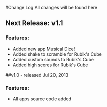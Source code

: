 #Change Log
All changes will be found here

## Next Release: v1.1 
### Features:
* Added new app Musical Dice!
* Added shake to scramble for Rubik's Cube
* Added custom sounds to Rubik's Cube
* Added high scores for Rubik's Cube

##v1.0 - released Jul 20, 2013

### Features:
* All apps source code added
